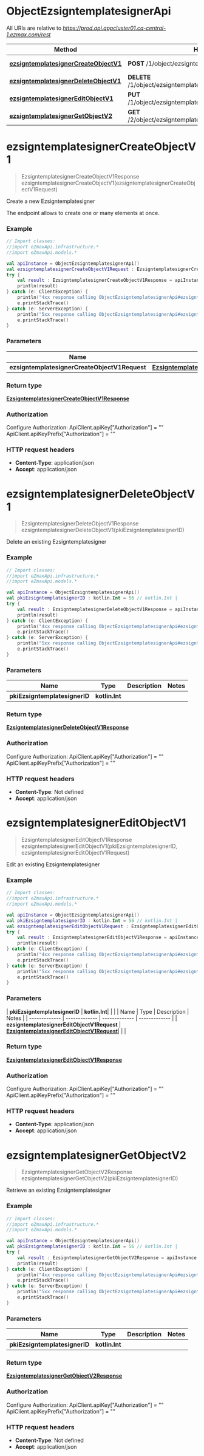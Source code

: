 # ObjectEzsigntemplatesignerApi

All URIs are relative to *https://prod.api.appcluster01.ca-central-1.ezmax.com/rest*

| Method | HTTP request | Description |
| ------------- | ------------- | ------------- |
| [**ezsigntemplatesignerCreateObjectV1**](ObjectEzsigntemplatesignerApi.md#ezsigntemplatesignerCreateObjectV1) | **POST** /1/object/ezsigntemplatesigner | Create a new Ezsigntemplatesigner |
| [**ezsigntemplatesignerDeleteObjectV1**](ObjectEzsigntemplatesignerApi.md#ezsigntemplatesignerDeleteObjectV1) | **DELETE** /1/object/ezsigntemplatesigner/{pkiEzsigntemplatesignerID} | Delete an existing Ezsigntemplatesigner |
| [**ezsigntemplatesignerEditObjectV1**](ObjectEzsigntemplatesignerApi.md#ezsigntemplatesignerEditObjectV1) | **PUT** /1/object/ezsigntemplatesigner/{pkiEzsigntemplatesignerID} | Edit an existing Ezsigntemplatesigner |
| [**ezsigntemplatesignerGetObjectV2**](ObjectEzsigntemplatesignerApi.md#ezsigntemplatesignerGetObjectV2) | **GET** /2/object/ezsigntemplatesigner/{pkiEzsigntemplatesignerID} | Retrieve an existing Ezsigntemplatesigner |


<a id="ezsigntemplatesignerCreateObjectV1"></a>
# **ezsigntemplatesignerCreateObjectV1**
> EzsigntemplatesignerCreateObjectV1Response ezsigntemplatesignerCreateObjectV1(ezsigntemplatesignerCreateObjectV1Request)

Create a new Ezsigntemplatesigner

The endpoint allows to create one or many elements at once.

### Example
```kotlin
// Import classes:
//import eZmaxApi.infrastructure.*
//import eZmaxApi.models.*

val apiInstance = ObjectEzsigntemplatesignerApi()
val ezsigntemplatesignerCreateObjectV1Request : EzsigntemplatesignerCreateObjectV1Request =  // EzsigntemplatesignerCreateObjectV1Request | 
try {
    val result : EzsigntemplatesignerCreateObjectV1Response = apiInstance.ezsigntemplatesignerCreateObjectV1(ezsigntemplatesignerCreateObjectV1Request)
    println(result)
} catch (e: ClientException) {
    println("4xx response calling ObjectEzsigntemplatesignerApi#ezsigntemplatesignerCreateObjectV1")
    e.printStackTrace()
} catch (e: ServerException) {
    println("5xx response calling ObjectEzsigntemplatesignerApi#ezsigntemplatesignerCreateObjectV1")
    e.printStackTrace()
}
```

### Parameters
| Name | Type | Description  | Notes |
| ------------- | ------------- | ------------- | ------------- |
| **ezsigntemplatesignerCreateObjectV1Request** | [**EzsigntemplatesignerCreateObjectV1Request**](EzsigntemplatesignerCreateObjectV1Request.md)|  | |

### Return type

[**EzsigntemplatesignerCreateObjectV1Response**](EzsigntemplatesignerCreateObjectV1Response.md)

### Authorization


Configure Authorization:
    ApiClient.apiKey["Authorization"] = ""
    ApiClient.apiKeyPrefix["Authorization"] = ""

### HTTP request headers

 - **Content-Type**: application/json
 - **Accept**: application/json

<a id="ezsigntemplatesignerDeleteObjectV1"></a>
# **ezsigntemplatesignerDeleteObjectV1**
> EzsigntemplatesignerDeleteObjectV1Response ezsigntemplatesignerDeleteObjectV1(pkiEzsigntemplatesignerID)

Delete an existing Ezsigntemplatesigner



### Example
```kotlin
// Import classes:
//import eZmaxApi.infrastructure.*
//import eZmaxApi.models.*

val apiInstance = ObjectEzsigntemplatesignerApi()
val pkiEzsigntemplatesignerID : kotlin.Int = 56 // kotlin.Int | 
try {
    val result : EzsigntemplatesignerDeleteObjectV1Response = apiInstance.ezsigntemplatesignerDeleteObjectV1(pkiEzsigntemplatesignerID)
    println(result)
} catch (e: ClientException) {
    println("4xx response calling ObjectEzsigntemplatesignerApi#ezsigntemplatesignerDeleteObjectV1")
    e.printStackTrace()
} catch (e: ServerException) {
    println("5xx response calling ObjectEzsigntemplatesignerApi#ezsigntemplatesignerDeleteObjectV1")
    e.printStackTrace()
}
```

### Parameters
| Name | Type | Description  | Notes |
| ------------- | ------------- | ------------- | ------------- |
| **pkiEzsigntemplatesignerID** | **kotlin.Int**|  | |

### Return type

[**EzsigntemplatesignerDeleteObjectV1Response**](EzsigntemplatesignerDeleteObjectV1Response.md)

### Authorization


Configure Authorization:
    ApiClient.apiKey["Authorization"] = ""
    ApiClient.apiKeyPrefix["Authorization"] = ""

### HTTP request headers

 - **Content-Type**: Not defined
 - **Accept**: application/json

<a id="ezsigntemplatesignerEditObjectV1"></a>
# **ezsigntemplatesignerEditObjectV1**
> EzsigntemplatesignerEditObjectV1Response ezsigntemplatesignerEditObjectV1(pkiEzsigntemplatesignerID, ezsigntemplatesignerEditObjectV1Request)

Edit an existing Ezsigntemplatesigner



### Example
```kotlin
// Import classes:
//import eZmaxApi.infrastructure.*
//import eZmaxApi.models.*

val apiInstance = ObjectEzsigntemplatesignerApi()
val pkiEzsigntemplatesignerID : kotlin.Int = 56 // kotlin.Int | 
val ezsigntemplatesignerEditObjectV1Request : EzsigntemplatesignerEditObjectV1Request =  // EzsigntemplatesignerEditObjectV1Request | 
try {
    val result : EzsigntemplatesignerEditObjectV1Response = apiInstance.ezsigntemplatesignerEditObjectV1(pkiEzsigntemplatesignerID, ezsigntemplatesignerEditObjectV1Request)
    println(result)
} catch (e: ClientException) {
    println("4xx response calling ObjectEzsigntemplatesignerApi#ezsigntemplatesignerEditObjectV1")
    e.printStackTrace()
} catch (e: ServerException) {
    println("5xx response calling ObjectEzsigntemplatesignerApi#ezsigntemplatesignerEditObjectV1")
    e.printStackTrace()
}
```

### Parameters
| **pkiEzsigntemplatesignerID** | **kotlin.Int**|  | |
| Name | Type | Description  | Notes |
| ------------- | ------------- | ------------- | ------------- |
| **ezsigntemplatesignerEditObjectV1Request** | [**EzsigntemplatesignerEditObjectV1Request**](EzsigntemplatesignerEditObjectV1Request.md)|  | |

### Return type

[**EzsigntemplatesignerEditObjectV1Response**](EzsigntemplatesignerEditObjectV1Response.md)

### Authorization


Configure Authorization:
    ApiClient.apiKey["Authorization"] = ""
    ApiClient.apiKeyPrefix["Authorization"] = ""

### HTTP request headers

 - **Content-Type**: application/json
 - **Accept**: application/json

<a id="ezsigntemplatesignerGetObjectV2"></a>
# **ezsigntemplatesignerGetObjectV2**
> EzsigntemplatesignerGetObjectV2Response ezsigntemplatesignerGetObjectV2(pkiEzsigntemplatesignerID)

Retrieve an existing Ezsigntemplatesigner



### Example
```kotlin
// Import classes:
//import eZmaxApi.infrastructure.*
//import eZmaxApi.models.*

val apiInstance = ObjectEzsigntemplatesignerApi()
val pkiEzsigntemplatesignerID : kotlin.Int = 56 // kotlin.Int | 
try {
    val result : EzsigntemplatesignerGetObjectV2Response = apiInstance.ezsigntemplatesignerGetObjectV2(pkiEzsigntemplatesignerID)
    println(result)
} catch (e: ClientException) {
    println("4xx response calling ObjectEzsigntemplatesignerApi#ezsigntemplatesignerGetObjectV2")
    e.printStackTrace()
} catch (e: ServerException) {
    println("5xx response calling ObjectEzsigntemplatesignerApi#ezsigntemplatesignerGetObjectV2")
    e.printStackTrace()
}
```

### Parameters
| Name | Type | Description  | Notes |
| ------------- | ------------- | ------------- | ------------- |
| **pkiEzsigntemplatesignerID** | **kotlin.Int**|  | |

### Return type

[**EzsigntemplatesignerGetObjectV2Response**](EzsigntemplatesignerGetObjectV2Response.md)

### Authorization


Configure Authorization:
    ApiClient.apiKey["Authorization"] = ""
    ApiClient.apiKeyPrefix["Authorization"] = ""

### HTTP request headers

 - **Content-Type**: Not defined
 - **Accept**: application/json

